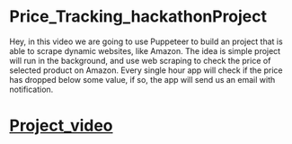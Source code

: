 # Price_Tracking_hackathonProject
Hey, in this video we are going to use Puppeteer to build an project that is able to scrape dynamic websites, like Amazon. The idea is simple project will run in the background, and use web scraping to check the price of selected product on Amazon. Every single hour app will check if the price has dropped below some value, if so, the app will send us an email with notification.
# [Project_video](https://user-images.githubusercontent.com/43684300/138600989-3ccfc914-e3ba-4167-aa4b-b6165eefcb41.mov)
